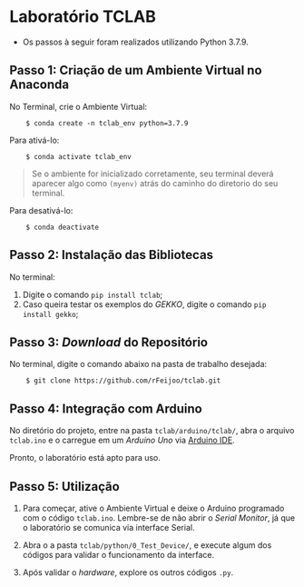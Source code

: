 # Laboratório TCLAB

 - Os passos à seguir foram realizados utilizando Python 3.7.9.

## Passo 1: Criação de um Ambiente Virtual no Anaconda 

No Terminal, crie o Ambiente Virtual:

```
    $ conda create -n tclab_env python=3.7.9
```

Para ativá-lo:

```
    $ conda activate tclab_env
```

> Se o ambiente for inicializado corretamente, seu terminal deverá aparecer algo como ```(myenv)``` atrás do caminho do diretorio do seu terminal.

Para desativá-lo:

```
    $ conda deactivate
```
## Passo 2: Instalação das Bibliotecas

No terminal:

1. Digite o comando ```pip install tclab```;
2. Caso queira testar os exemplos do *GEKKO*, digite o comando ```pip install gekko```;


## Passo 3: *Download* do Repositório

No terminal, digite o comando abaixo na pasta de trabalho desejada:

```
    $ git clone https://github.com/rFeijoo/tclab.git
```

## Passo 4: Integração com Arduino
 
No diretório do projeto, entre na pasta ```tclab/arduino/tclab/```, abra o arquivo ```tclab.ino``` e o carregue em um *Arduino Uno* via [Arduino IDE](https://www.arduino.cc).

Pronto, o laboratório está apto para uso.

## Passo 5: Utilização

1. Para começar, ative o Ambiente Virtual e deixe o Arduino programado com o código ```tclab.ino```. Lembre-se de não abrir o *Serial Monitor*, já que o laboratório se comunica via interface Serial. 

2. Abra o a pasta ```tclab/python/0_Test_Device/```, e execute algum dos códigos para validar o funcionamento da interface.

3. Após validar o *hardware*, explore os outros códigos ```.py```.


